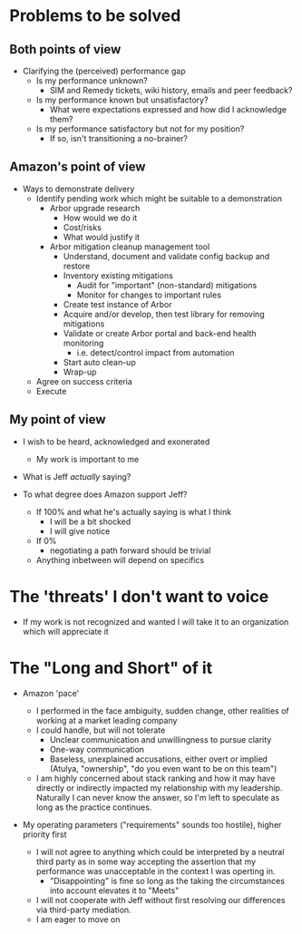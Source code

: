 # Problems to be solved

## Both points of view

- Clarifying the (perceived) performance gap
  - Is my performance unknown?
    - SIM and Remedy tickets, wiki history, emails and peer feedback?
  - Is my performance known but unsatisfactory?
    - What were expectations expressed and how did I acknowledge them?
  - Is my performance satisfactory but not for my position?
    - If so, isn't transitioning a no-brainer?

## Amazon's point of view

- Ways to demonstrate delivery
  - Identify pending work which might be suitable to a demonstration
    - Arbor upgrade research 
      - How would we do it
      - Cost/risks
      - What would justify it
    - Arbor mitigation cleanup management tool
      - Understand, document and validate config backup and restore
      - Inventory existing mitigations
        - Audit for "important" (non-standard) mitigations
        - Monitor for changes to important rules
      - Create test instance of Arbor
      - Acquire and/or develop, then test library for removing mitigations
      - Validate or create Arbor portal and back-end health monitoring
        - i.e. detect/control impact from automation
      - Start auto clean-up
      - Wrap-up
  - Agree on success criteria
  - Execute

## My point of view

- I wish to be heard, acknowledged and exonerated
  - My work is important to me

- What is Jeff _actually_ saying?

- To what degree does Amazon support Jeff?
  - If 100% and what he's actually saying is what I think
    - I will be a bit shocked
    - I will give notice
  - If 0%
    - negotiating a path forward should be trivial
  - Anything inbetween will depend on specifics

# The 'threats' I don't want to voice

- If my work is not recognized and wanted I will take it to an organization which will appreciate it

# The "Long and Short" of it

- Amazon 'pace'
  - I performed in the face ambiguity, sudden change, other realities of working at a market leading company
  - I could handle, but will not tolerate 
    - Unclear communication and unwillingness to pursue clarity
    - One-way communication
    - Baseless, unexplained accusations, either overt or implied (Atulya,
      "ownership", "do you even want to be on this team")
  - I am highly concerned about stack ranking and how it may have directly or
    indirectly impacted my relationship with my leadership. Naturally I can
    never know the answer, so I'm left to speculate as long as the practice
    continues.

- My operating parameters ("requirements" sounds too hostile), higher priority first
  - I will not agree to anything which could be interpreted by a neutral third
    party as in some way accepting the assertion that my performance was
    unacceptable in the context I was operting in.
    - "Disappointing" is fine so long as the taking the circumstances into
      account elevates it to "Meets" 
  - I will not cooperate with Jeff without first resolving our differences via
    third-party mediation.
  - I am eager to move on


